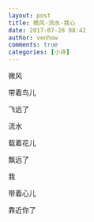 ```yaml
---
layout: post
title: 微风·流水·我心
date: 2017-07-28 08:42
author: venhow
comments: true
categories: [小诗]
---
```

微风

带着鸟儿

飞远了

流水

载着花儿

飘远了

我

带着心儿

靠近你了

